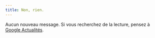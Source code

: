 ```yaml
---
title: Non, rien.
---
```


Aucun nouveau message. Si vous recherchez de la lecture, pensez à [Google
Actualités](http://news.google.com/).

